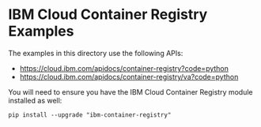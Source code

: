 # IBM Cloud Container Registry Examples 

The examples in this directory use the following APIs:

- https://cloud.ibm.com/apidocs/container-registry?code=python
- https://cloud.ibm.com/apidocs/container-registry/va?code=python

You will need to ensure you have the IBM Cloud Container Registry module installed as well:

```shell
pip install --upgrade "ibm-container-registry"
```

